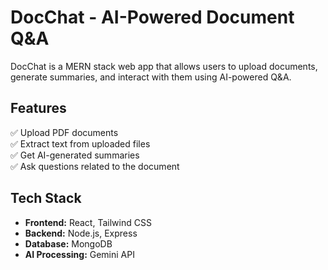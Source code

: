 # **DocChat - AI-Powered Document Q&A**  

DocChat is a MERN stack web app that allows users to upload documents, generate summaries, and interact with them using AI-powered Q&A.  

## **Features**  
✅ Upload PDF documents  
✅ Extract text from uploaded files  
✅ Get AI-generated summaries  
✅ Ask questions related to the document  

## **Tech Stack**  
- **Frontend:** React, Tailwind CSS  
- **Backend:** Node.js, Express  
- **Database:** MongoDB  
- **AI Processing:** Gemini API  
